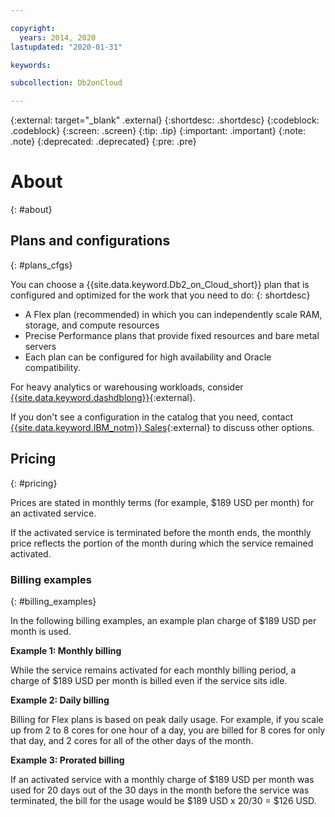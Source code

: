 ```yaml
---

copyright:
  years: 2014, 2020
lastupdated: "2020-01-31"

keywords: 

subcollection: Db2onCloud

---
```


<!-- Attribute definitions --> 
{:external: target="_blank" .external}
{:shortdesc: .shortdesc}
{:codeblock: .codeblock}
{:screen: .screen}
{:tip: .tip}
{:important: .important}
{:note: .note}
{:deprecated: .deprecated}
{:pre: .pre}

# About
{: #about}

## Plans and configurations
{: #plans_cfgs}

You can choose a {{site.data.keyword.Db2_on_Cloud_short}} plan that is configured and optimized for the work that you need to do:
{: shortdesc}

   * A Flex plan (recommended) in which you can independently scale RAM, storage, and compute resources
   * Precise Performance plans that provide fixed resources and bare metal servers
   * Each plan can be configured for high availability and Oracle compatibility.

For heavy analytics or warehousing workloads, consider [{{site.data.keyword.dashdblong}}](https://www.ibm.com/cloud/db2-warehouse-on-cloud){:external}.

If you don't see a configuration in the catalog that you need, contact [{{site.data.keyword.IBM_notm}} Sales](https://www.ibm.com/connect/ibm/us/en/?lnk=fcw){:external} to discuss other options.

## Pricing
{: #pricing}

Prices are stated in monthly terms (for example, $189 USD per month) for an activated service. 

If the activated service is terminated before the month ends, the monthly price reflects the portion of the month during which the service remained activated.

### Billing examples
{: #billing_examples}

In the following billing examples, an example plan charge of $189 USD per month is used.

**Example 1: Monthly billing**

While the service remains activated for each monthly billing period, a charge of $189 USD per month is billed even if the service sits idle.

**Example 2: Daily billing**

Billing for Flex plans is based on peak daily usage. For example, if you scale up from 2 to 8 cores for one hour of a day, you are billed for 8 cores for only that day, and 2 cores for all of the other days of the month.

**Example 3: Prorated billing**

If an activated service with a monthly charge of $189 USD per month was used for 20 days out of the 30 days in the month before the service was terminated, the bill for the usage would be $189 USD x 20/30 = $126 USD.

